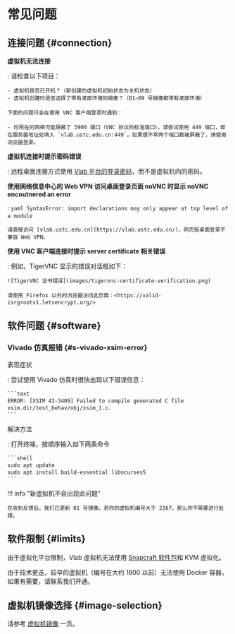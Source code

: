 # 常见问题

## 连接问题 {#connection}

**虚拟机无法连接**

:   请检查以下项目：

    - 虚拟机是否已开机？（新创建的虚拟机初始状态为关机状态）
    - 虚拟机创建时是否选择了带有桌面环境的镜像？（01~09 号镜像都带有桌面环境）

    下面的问题只会在使用 VNC 客户端登录时遇到：

    - 你所在的网络可能屏蔽了 5900 端口（VNC 协议的标准端口），请尝试使用 449 端口，即在服务器地址处填入 `vlab.ustc.edu.cn:449`。如果很不幸两个端口都被屏蔽了，请使用浏览器登录。

**虚拟机连接时提示密码错误**

:   远程桌面连接方式使用 [Vlab 平台的登录密码](web.md#change-password)，而不是虚拟机内的密码。

**使用网络信息中心的 Web VPN 访问桌面登录页面 noVNC 时显示 noVNC encoutnered an error**

:   ```yaml
    SyntaxError: import declarations may only appear at top level of a module
    ```

    请直接访问 [vlab.ustc.edu.cn](https://vlab.ustc.edu.cn/)，网页版桌面登录不兼容 Web VPN。

**使用 VNC 客户端连接时提示 server certificate 相关错误**

:   例如，TigerVNC 显示的错误对话框如下：

    ![TigerVNC 证书错误](images/tigervnc-certificate-verification.png)

    请使用 Firefox 以外的浏览器访问此页面：<https://valid-isrgrootx1.letsencrypt.org/>

## 软件问题 {#software}

### Vivado 仿真报错 {#s-vivado-xsim-error}

表现症状

:   尝试使用 Vivado 仿真时很快出现以下错误信息：

    ```text
    ERROR: [XSIM 43-3409] Failed to compile generated C file xsim.dir/test_behav/obj/xsim_1.c.
    ```

解决方法

:   打开终端，按顺序输入如下两条命令

    ```shell
    sudo apt update
    sudo apt install build-essential libncurses5
    ```

!!! info "新虚拟机不会出现此问题"

    在收到反馈后，我们已更新 01 号镜像。若你的虚拟机编号大于 2267，那么你不需要进行处理。

## 软件限制 {#limits}

由于虚拟化平台限制，Vlab 虚拟机无法使用 [Snapcraft 软件包](https://snapcraft.io/)和 KVM 虚拟化。

由于技术更迭，较早的虚拟机（编号在大约 1800 以前）无法使用 Docker 容器，如果有需要，请联系我们开通。

## 虚拟机镜像选择 {#image-selection}

请参考 [虚拟机镜像](advanced/images.md) 一页。
